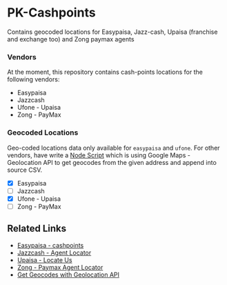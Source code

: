 # PK-Cashpoints
Contains geocoded locations for Easypaisa, Jazz-cash, Upaisa (franchise and exchange too) and Zong paymax agents

### Vendors
At the moment, this repository contains cash-points locations for the following vendors:

- Easypaisa
- Jazzcash
- Ufone - Upaisa
- Zong - PayMax

### Geocoded Locations

Geo-coded locations data only available for `easypaisa` and `ufone`. For other vendors, have write a [Node Script](https://gist.github.com/mudssrali/8f48a3690ef74a705a835b434a94805e) which is using Google Maps - Geolocation API to get geocodes from the given address and append into source CSV.

- [x] Easypaisa
- [ ] Jazzcash
- [x] Ufone - Upaisa
- [ ] Zong - PayMax

## Related Links

- [Easypaisa - cashpoints](https://easypaisa.com.pk/easypaisa-shops)
- [Jazzcash - Agent Locator](https://www.jazzcash.com.pk/agent-locator/)
- [Upaisa - Locate Us](https://www.upaisa.com/locate-us.php)
- [Zong - Paymax Agent Locator](https://www.zong.com.pk/paymax/agent-locator)
- [Get Geocodes with Geolocation API](https://gist.github.com/mudssrali/8f48a3690ef74a705a835b434a94805e)